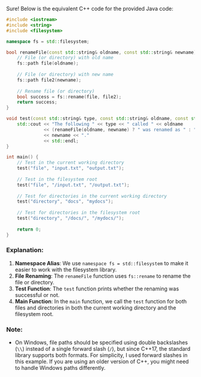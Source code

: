  Sure! Below is the equivalent C++ code for the provided Java code:

```cpp
#include <iostream>
#include <string>
#include <filesystem>

namespace fs = std::filesystem;

bool renameFile(const std::string& oldname, const std::string& newname) {
    // File (or directory) with old name
    fs::path file(oldname);
    
    // File (or directory) with new name
    fs::path file2(newname);
    
    // Rename file (or directory)
    bool success = fs::rename(file, file2);
    return success;
}

void test(const std::string& type, const std::string& oldname, const std::string& newname) {
    std::cout << "The following " << type << " called " << oldname 
              << (renameFile(oldname, newname) ? " was renamed as " : " could not be renamed into ")
              << newname << "."
              << std::endl;
}

int main() {
    // Test in the current working directory
    test("file", "input.txt", "output.txt");
    
    // Test in the filesystem root
    test("file", "/input.txt", "/output.txt");
    
    // Test for directories in the current working directory
    test("directory", "docs", "mydocs");
    
    // Test for directories in the filesystem root
    test("directory", "/docs/", "/mydocs/");
    
    return 0;
}
```

### Explanation:
1. **Namespace Alias**: We use `namespace fs = std::filesystem` to make it easier to work with the filesystem library.
2. **File Renaming**: The `renameFile` function uses `fs::rename` to rename the file or directory.
3. **Test Function**: The `test` function prints whether the renaming was successful or not.
4. **Main Function**: In the `main` function, we call the `test` function for both files and directories in both the current working directory and the filesystem root.

### Note:
- On Windows, file paths should be specified using double backslashes (`\\`) instead of a single forward slash (`/`), but since C++17, the standard library supports both formats. For simplicity, I used forward slashes in this example. If you are using an older version of C++, you might need to handle Windows paths differently.
